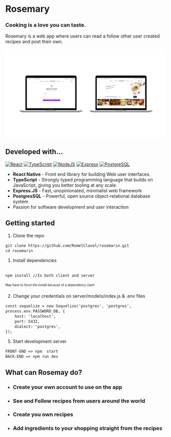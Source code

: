# Rosemary

### Cooking is a love you can taste.

Rosemary is a web app where users can read a follow other user created recipes and post their own.

<p align="center">
  <img src="./assets/Rosemarin.png" />
</p>

## Developed with...

<a href="https://reactjs.org/" target="_blank" rel="noreferrer"><img src="https://raw.githubusercontent.com/danielcranney/readme-generator/main/public/icons/skills/react-colored.svg" width="36" height="36" alt="React" /></a>
<a href="https://www.typescriptlang.org/" target="_blank" rel="noreferrer"><img src="https://raw.githubusercontent.com/danielcranney/readme-generator/main/public/icons/skills/typescript-colored.svg" width="36" height="36" alt="TypeScript" /></a>
<a href="https://nodejs.org/en/" target="_blank" rel="noreferrer"><img src="https://raw.githubusercontent.com/danielcranney/readme-generator/main/public/icons/skills/nodejs-colored.svg" width="36" height="36" alt="NodeJS" /></a>
<a  href="https://expressjs.com/" target="_blank" rel="noreferrer"><img src="https://raw.githubusercontent.com/danielcranney/readme-generator/main/public/icons/skills/express-colored.svg" width="36" height="36" alt="Express" /></a>
<a  href="https://www.postgresql.org/" target="_blank" rel="noreferrer"><img src="https://raw.githubusercontent.com/danielcranney/readme-generator/main/public/icons/skills/postgresql-colored.svg" width="36" height="36" alt="PostgreSQL" /></a>

-   **React Native** - Front end library for building Web user interfaces.
-   **TypeScript** - Strongly typed programming language that builds on JavaScript, giving you better tooling at any scale.
-   **Express.JS** - Fast, unopinionated, minimalist web framework
-   **PostgresSQL** - Powerful, open source object-relational database system
-   Passion for software development and user interaction

## Getting started

1. Clone the repo

```
git clone https://github.com/RomelClavel/rosemarin.git
cd rosemarin
```

1. Install dependencies

```

npm install //In both client and server

```

<sub><sup>May have to force the install because of a dependency clash</sup></sub>

2. Change your credentials on server/models/index.js & .env files

```
const sequelize = new Sequelize('postgres', 'postgres', process.env.PASSWORD_DB, {
	host: 'localhost',
	port: 5432,
	dialect: 'postgres',
});
```

5. Start development server

```
FRONT-END => npm  start
BACK-END => npm run dev
```

## What can Rosemay do?

-   ### Create your own account to use on the app
-   ### See and Follow recipes from users around the world
-   ### Create you own recipes
-   ### Add ingredients to your shopping straight from the recipes
